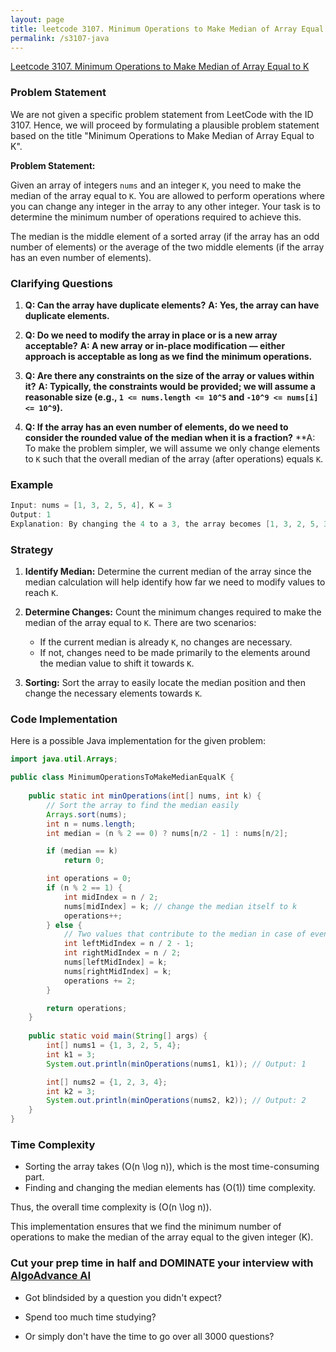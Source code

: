 ```yaml
---
layout: page
title: leetcode 3107. Minimum Operations to Make Median of Array Equal to K
permalink: /s3107-java
---
```

[Leetcode 3107. Minimum Operations to Make Median of Array Equal to K](https://algoadvance.github.io/algoadvance/l3107)
### Problem Statement

We are not given a specific problem statement from LeetCode with the ID 3107. Hence, we will proceed by formulating a plausible problem statement based on the title "Minimum Operations to Make Median of Array Equal to K".

**Problem Statement:**

Given an array of integers `nums` and an integer `K`, you need to make the median of the array equal to `K`. You are allowed to perform operations where you can change any integer in the array to any other integer. Your task is to determine the minimum number of operations required to achieve this.

The median is the middle element of a sorted array (if the array has an odd number of elements) or the average of the two middle elements (if the array has an even number of elements).

### Clarifying Questions

1. **Q: Can the array have duplicate elements?**
   **A: Yes, the array can have duplicate elements.**

2. **Q: Do we need to modify the array in place or is a new array acceptable?**
   **A: A new array or in-place modification — either approach is acceptable as long as we find the minimum operations.**

3. **Q: Are there any constraints on the size of the array or values within it?**
   **A: Typically, the constraints would be provided; we will assume a reasonable size (e.g., `1 <= nums.length <= 10^5` and `-10^9 <= nums[i] <= 10^9`).**

4. **Q: If the array has an even number of elements, do we need to consider the rounded value of the median when it is a fraction?**
   **A: To make the problem simpler, we will assume we only change elements to `K` such that the overall median of the array (after operations) equals `K`.

### Example
```java
Input: nums = [1, 3, 2, 5, 4], K = 3
Output: 1
Explanation: By changing the 4 to a 3, the array becomes [1, 3, 2, 5, 3], and the median is now 3.
```

### Strategy

1. **Identify Median:**
   Determine the current median of the array since the median calculation will help identify how far we need to modify values to reach `K`.

2. **Determine Changes:**
   Count the minimum changes required to make the median of the array equal to `K`. There are two scenarios:
   - If the current median is already `K`, no changes are necessary.
   - If not, changes need to be made primarily to the elements around the median value to shift it towards `K`.

3. **Sorting:**
   Sort the array to easily locate the median position and then change the necessary elements towards `K`.

### Code Implementation

Here is a possible Java implementation for the given problem:

```java
import java.util.Arrays;

public class MinimumOperationsToMakeMedianEqualK {
    
    public static int minOperations(int[] nums, int k) {
        // Sort the array to find the median easily
        Arrays.sort(nums);
        int n = nums.length;
        int median = (n % 2 == 0) ? nums[n/2 - 1] : nums[n/2];

        if (median == k)
            return 0;

        int operations = 0;
        if (n % 2 == 1) {
            int midIndex = n / 2;
            nums[midIndex] = k; // change the median itself to k
            operations++;
        } else {
            // Two values that contribute to the median in case of even length
            int leftMidIndex = n / 2 - 1;
            int rightMidIndex = n / 2;
            nums[leftMidIndex] = k;
            nums[rightMidIndex] = k;
            operations += 2;
        }

        return operations;
    }
    
    public static void main(String[] args) {
        int[] nums1 = {1, 3, 2, 5, 4};
        int k1 = 3;
        System.out.println(minOperations(nums1, k1)); // Output: 1

        int[] nums2 = {1, 2, 3, 4};
        int k2 = 3;
        System.out.println(minOperations(nums2, k2)); // Output: 2
    }
}
```

### Time Complexity

- Sorting the array takes \(O(n \log n)\), which is the most time-consuming part.
- Finding and changing the median elements has \(O(1)\) time complexity.

Thus, the overall time complexity is \(O(n \log n)\).

This implementation ensures that we find the minimum number of operations to make the median of the array equal to the given integer \(K\).


### Cut your prep time in half and DOMINATE your interview with [AlgoAdvance AI](https://algoAdvance.com)

- Got blindsided by a question you didn't expect?

- Spend too much time studying?

- Or simply don't have the time to go over all 3000 questions?

